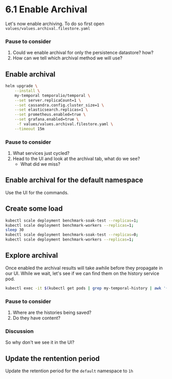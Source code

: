 # 6.1 Enable Archival
Let's now enable archiving. To do so first open `values/values.archival.filestore.yaml`

### Pause to consider
1. Could we enable archival for only the persistence datastore? how?
2. How can we tell which archival method we will use?


## Enable archival
```bash
helm upgrade \
    --install \
    my-temporal temporalio/temporal \
    --set server.replicaCount=1 \
    --set cassandra.config.cluster_size=1 \
    --set elasticsearch.replicas=1 \
    --set prometheus.enabled=true \
    --set grafana.enabled=true \
     -f values/values.archival.filestore.yaml \
    --timeout 15m
```

### Pause to consider
1. What services just cycled?
2. Head to the UI and look at the archival tab, what do we see?
    - What did we miss?


## Enable archival for the default namespace
Use the UI for the commands.

## Create some load

```bash
kubectl scale deployment benchmark-soak-test --replicas=1;
kubectl scale deployment benchmark-workers --replicas=1;
sleep 30
kubectl scale deployment benchmark-soak-test --replicas=0;
kubectl scale deployment benchmark-workers --replicas=1;
```

## Explore archival
Once enabled the archival results will take awhile before they propagate in our UI. While we wait, let's see if we can find them on the history service pod.


```bash
kubectl exec -it $(kubectl get pods | grep my-temporal-history | awk '{print $1}') -- bash
```

### Pause to consider
1. Where are the histories being saved?
2. Do they have content?

### Discussion
So why don't we see it in the UI?

## Update the rentention period
Update the retention period for the `default` namespace to `1h`
